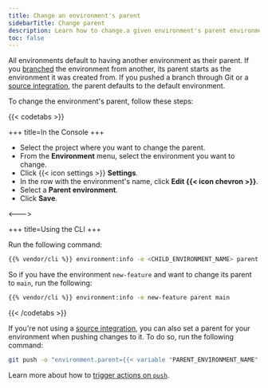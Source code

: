 ```yaml
---
title: Change an environment's parent
sidebarTitle: Change parent
description: Learn how to change.a given environment's parent environment.
toc: false
---
```


All environments default to having another environment as their parent.
If you [branched](/glossary/_index.md#branch) the environment from another,
its parent starts as the environment it was created from.
If you pushed a branch through Git or a [source integration](../integrations/source/_index.md),
the parent defaults to the default environment.

To change the environment's parent, follow these steps:

{{< codetabs >}}

+++
title=In the Console
+++

- Select the project where you want to change the parent.
- From the **Environment** menu, select the environment you want to change.
- Click {{< icon settings >}} **Settings**.
- In the row with the environment's name, click **Edit {{< icon chevron >}}**.
- Select a **Parent environment**.
- Click **Save**.

<--->

+++
title=Using the CLI
+++

Run the following command:

```bash
{{% vendor/cli %}} environment:info -e <CHILD_ENVIRONMENT_NAME> parent <PARENT_ENVIRONMENT_NAME>
```

So if you have the environment `new-feature` and want to change its parent to `main`, run the following:

```bash
{{% vendor/cli %}} environment:info -e new-feature parent main
```

{{< /codetabs >}}

If you're not using a [source integration](/integrations/source/_index.md),
you can also set a parent for your environment when pushing changes to it.
To do so, run the following command:

```bash
git push -o "environment.parent={{< variable "PARENT_ENVIRONMENT_NAME" >}}"
```

Learn more about how to [trigger actions on `push`](/environments/_index.md#push-options).
